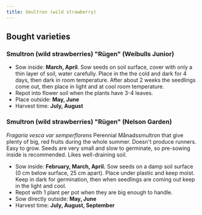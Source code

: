 ```yaml
---
title: Smultron (wild strawberry)
---
```

## Bought varieties
### Smultron (wild strawberries) "Rügen" (Weibulls Junior)
- Sow inside: **March, April**. Sow seeds on soil surface, cover with only a thin layer of soil, water carefully. Place in the the cold and dark for 4 days, then dark in room temperature. After about 2 weeks the seedlings come out, then place in light and at cool room temperature. 
- Repot into flower soil when the plants have 3-4 leaves.
- Place outside: **May, June**
- Harvest time: **July, August**

### Smultron (wild strawberries) "Rügen" (Nelson Garden)
_Fragaria vesca var semperflorens_
Perennial
Månadssmultron that give plenty of big, red fruits during the whole summer. Doesn't produce runners. Easy to grow. Seeds are very small and slow to germinate, so pre-sowing inside is recommended. Likes well-draining soil.
- Sow inside: **February, March, April.** Sow seeds on a damp soil surface (0 cm below surface, 25 cm apart). Place under plastic and keep moist. Keep in dark for germination, then when seedlings are coming out keep in the light and cool. 
- Repot with 1 plant per pot when they are big enough to handle. 
- Sow directly outside: **May, June**
- Harvest time: **July, August, September**


